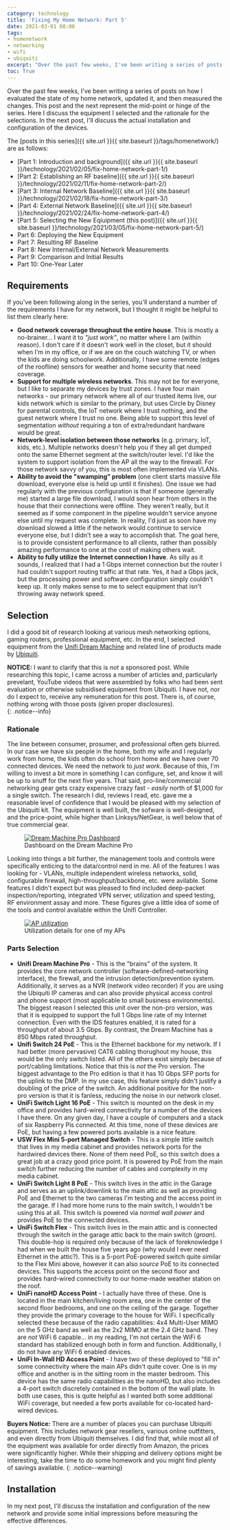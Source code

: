 ```yaml
---
category: technology
title: 'Fixing My Home Network: Part 5'
date: 2021-03-01 08:00
tags:
- homenetwork
- networking
- wifi
- ubiquiti
excerpt: "Over the past few weeks, I've been writing a series of posts on how I evaluated the state of my home network, updated it, and then measured the changes. This post and the next represent the mid-point or hinge of the series. Here I discuss the equipment I selected and the rationale for the selections. In the next post, I'll discuss the actual installation and configuration of the devices."
toc: True
---
```


Over the past few weeks, I've been writing a series of posts on how I evaluated the state of my home network, updated it, and then measured the changes. This post and the next represent the mid-point or hinge of the series. Here I discuss the equipment I selected and the rationale for the selections. In the next post, I'll discuss the actual installation and configuration of the devices.

The [posts in this series]({{ site.url }}{{ site.baseurl }}/tags/homenetwork/) are as follows:

* [Part 1: Introduction and background]({{ site.url }}{{ site.baseurl }}/technology/2021/02/05/fix-home-network-part-1/)
* [Part 2: Establishing an RF baseline]({{ site.url }}{{ site.baseurl }}/technology/2021/02/11/fix-home-network-part-2/)
* [Part 3: Internal Network Baseline]({{ site.url }}{{ site.baseurl }}/technology/2021/02/18/fix-home-network-part-3/)
* [Part 4: External Network Baseline]({{ site.url }}{{ site.baseurl }}/technology/2021/02/24/fix-home-network-part-4/)
* [Part 5: Selecting the New Eqiuipment (this post)]({{ site.url }}{{ site.baseurl }}/technology/2021/03/05/fix-home-network-part-5/)
* Part 6: Deploying the New Equipment
* Part 7: Resulting RF Baseline
* Part 8: New Internal/External Network Measurements
* Part 9: Comparison and Initial Results
* Part 10: One-Year Later

## Requirements

If you've been following along in the series, you'll understand a number of the requirements I have for my network, but I thought it might be helpful to list them clearly here:

* __Good network coverage throughout the entire house__. This is mostly a no-brainer... I want it to _"just work"_, no matter where I am (within reason). I don't care if it doesn't work well in the closet, but it should when I'm in my office, or if we are on the couch watching TV, or when the kids are doing schoolwork. Additionally, I have some remote (edges of the roofline) sensors for weather and home security that need coverage.
* __Support for multiple wireless networks__. This may not be for everyone, but I like to separate my devices by trust zones. I have four main networks - our primary network where all of our trusted items live, our kids network which is similar to the primary, but uses Circle by Disney for parental controls, the IoT network where I trust nothing, and the guest network where I trust no one. Being able to support this level of segmentation _without_ requiring a ton of extra/redundant hardware would be great.
* __Network-level isolation between those networks__ (e.g. primary, IoT, kids, etc.). Multiple networks doesn't help you if they all get dumped onto the same Ethernet segment at the switch/router level. I'd like the system to support isolation from the AP all the way to the firewall. For those network savvy of you, this is most often implemented via VLANs.
* __Ability to avoid the "swamping" problem__ (one client starts massive file download, everyone else is held up until it finishes). One issue we had regularly with the previous configuration is that if someone (generally me) started a large file download, I would soon hear from others in the house that their connections were offline. They weren't really, but it seemed as if some component in the pipeline wouldn't service anyone else until my request was complete. In reality, I'd just as soon have my download slowed a little if the network would continue to service everyone else, but I didn't see a way to accomplish that. The goal here, is to provide consistent performance to all clients, rather than possibly amazing performance to one at the cost of making others wait.
* __Ability to fully utilize the Internet connection I have__. As silly as it sounds, I realized that I had a 1 Gbps internet connection but the router I had couldn't support routing traffic at that rate. Yes, it had a Gbps jack, but the processing power and software configuration simply couldn't keep up. It only makes sense to me to select equipment that isn't throwing away network speed.

## Selection

I did a good bit of research looking at various mesh networking options, gaming routers, professional equipment, etc. In the end, I selected equipment from the [Unifi Dream Machine](https://unifi-network.ui.com/dreammachine) and related line of products made by [Ubiquiti](https://www.ui.com/).

**NOTICE:** I want to clarify that this is _not_ a sponsored post. While researching this topic, I came across a number of articles and, particularly prevelant, YouTube videos that were assembled by folks who had been sent evaluation or otherwise subsidised equipment from Ubiquiti. I have not, nor do I expect to, receive any remuneration for this post. There is, of course, nothing wrong with those posts (given proper disclosures).  
{: .notice--info}

### Rationale

The line between consumer, prosumer, and professional often gets blurred. In our case we have six people in the home, both my wife and I regularly work from home, the kids often do school from home and we have over 70 connected devices. We need the network to *just work*. Because of this, I'm willing to invest a bit more in something I can configure, set, and know it will be up to snuff for the next five years. That said, pro-line/commercial networking gear gets crazy expensive crazy fast - *easily* north of $1,000 for a single switch. The research I did, reviews I read, etc. gave me a reasonable level of confidence that I would be pleased with my selection of the Ubiquiti kit. The equipment is well built, the sofware is well-designed, and the price-point, while higher than Linksys/NetGear, is well below that of true commercial gear.

<figure class="align-center">
  <a href="{{ site.url }}{{ site.baseurl }}/assets/images/dmp_controller.png"><img src="{{ site.url }}{{ site.baseurl }}/assets/images/dmp_controller.png" alt="Dream Machine Pro Dashboard"></a>
  <figcaption>Dashboard on the Dream Machine Pro</figcaption>
</figure> 

Looking into things a bit further, the management tools and controls were specifically enticing to the data/control nerd in me. All of the features I was looking for - VLANs, multiple independent wireless networks, solid, configurable firewall, high-throughput/backbone, etc. were avilable. Some features I didn't expect but was pleased to find included deep-packet inspection/reporting, integrated VPN server, utilization and speed testing, RF environment assay and more. These figures give a little idea of some of the tools and control available within the Unifi Controller.

<figure class="align-center" style="width: 397px">
  <a href="{{ site.url }}{{ site.baseurl }}/assets/images/mainfloor_ap.png"><img src="{{ site.url }}{{ site.baseurl }}/assets/images/mainfloor_ap.png" alt="AP utilization"></a>
  <figcaption>Utilization details for one of my APs</figcaption>
</figure> 


### Parts Selection

* __Unifi Dream Machine Pro__ - This is the "brains" of the system. It provides the core network controller (software-defined-networking interface), the firewall, and the intrusion detection/prevention system. Additionally, it serves as a NVR (network video recorder) if you are using the Ubiquiti IP cameras and can also provide physical access control and phone support (most applicable to small business environments). The biggest reason I selected this unit over the non-pro version, was that it is equipped to support the full 1 Gbps line rate of my Internet connection. Even with the IDS features enabled, it is rated for a throughput of about 3.5 Gbps. By contrast, the Dream Machine has a 850 Mbps rated throughput.
* __Unifi Switch 24 PoE__ - This is the Ethernet backbone for my network. If I had better (more pervasive) CAT6 cabling thorughout my house, this would be the only switch listed. All of the others exist simply because of port/cabling limitations. Notice that this is *not* the Pro version. The biggest advantage to the Pro edition is that it has 10 Gbps SFP ports for the uplink to the DMP. In my use case, this feature simply didn't justify a doubling of the price of the switch. An additional positive for the non-pro version is that it is fanless, reducing the noise in our network closet.
* __UniFi Switch Light 16 PoE__ - This switch is mounted on the desk in my office and provides hard-wired connectivity for a number of the devices I have there. On any given day, I have a couple of computers and a stack of six Raspberry Pis connected. At this time, none of these devices are PoE, but having a few powered ports available is a nice feature.
* __USW Flex Mini 5-port Managed Switch__ - This is a simple little switch that lives in my media cabinet and provides network ports for the hardwired devices there. None of them need PoE, so this switch does a great job at a crazy good price point. It is powered by PoE from the main switch further reducing the number of cables and complexity in my media cabinet.
* __UniFi Switch Light 8 PoE__ - This switch lives in the attic in the Garage and serves as an uplink/downlink to the main attic as well as providing PoE and Ethernet to the two cameras I'm testing and the access point in the garage. If I had more home runs to the main switch, I wouldn't be using this at all. This switch is powered via *normal wall power* and provides PoE to the connected devices.
* __UniFi Switch Flex__ - This switch lives in the main attic and is connected through the switch in the garage attic back to the main switch (*groan*). This double-hop is required only because of the lack of foreknowledge I had when we built the house five years ago (why would I ever need Ethernet in the attic?). This is a 5-port PoE-powered switch quite similar to the Flex Mini above, however it can also *source* PoE to its connected devices. This supports the access point on the second floor and provides hard-wired connectivity to our home-made weather station on the roof.
* __UniFi nanoHD Access Point__ - I actually have three of these. One is located in the main kitchen/living room area, one in the center of the second floor bedrooms, and one on the ceiling of the garage. Together they provide the primary coverage to the house for WiFi. I specifically selected these because of the radio capabilities: 4x4 Multi-User MIMO on the 5 GHz band as well as the 2x2 MIMO at the 2.4 GHz band. They are *not* WiFi 6 capable... in my reading, I'm not certain the WiFi 6 standard has stabilized enough both in form and function. Additionally, I do not have any WiFi 6 enabled devices. 
* __UniFi In-Wall HD Access Point__ - I have two of these deployed to "fill in" some connectivity where the main APs didn't quite cover. One is in my office and another is in the sitting room in the master bedroom. This device has the same radio capabilities as the nanoHD, but also includes a 4-port switch discretely contained in the bottom of the wall plate. In both use cases, this is quite helpful as I wanted both some additional WiFi coverage, but needed a few ports available for co-located hard-wired devices. 


**Buyers Notice:** There are a number of places you can purchase Ubiquiti equipment. This includes network gear resellers, various online outfitters, and even directly from Ubiquiti themselves. I did find that, while most all of the equipment was available for order directly from Amazon, the prices were significantly higher. While their shipping and delivery options might be interesting, take the time to do some homework and you might find plenty of savings available.
{: .notice--warning}

## Installation

In my next post, I'll discuss the installation and configuration of the new network and provide some initial impressions before measuring the effective differences.
